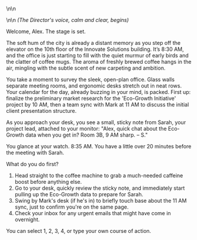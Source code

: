 \n\n

\n\n
*(The Director's voice, calm and clear, begins)*

Welcome, Alex. The stage is set.

The soft hum of the city is already a distant memory as you step off the elevator on the 10th floor of the Innovate Solutions building. It’s 8:30 AM, and the office is just starting to fill with the quiet murmur of early birds and the clatter of coffee mugs. The aroma of freshly brewed coffee hangs in the air, mingling with the subtle scent of new carpeting and ambition.

You take a moment to survey the sleek, open-plan office. Glass walls separate meeting rooms, and ergonomic desks stretch out in neat rows. Your calendar for the day, already buzzing in your mind, is packed. First up: finalize the preliminary market research for the 'Eco-Growth Initiative' project by 10 AM, then a team sync with Mark at 11 AM to discuss the initial client presentation structure.

As you approach your desk, you see a small, sticky note from Sarah, your project lead, attached to your monitor: "Alex, quick chat about the Eco-Growth data when you get in? Room 3B, 9 AM sharp. – S."

You glance at your watch. 8:35 AM. You have a little over 20 minutes before the meeting with Sarah.

What do you do first?

1.  Head straight to the coffee machine to grab a much-needed caffeine boost before anything else.
2.  Go to your desk, quickly review the sticky note, and immediately start pulling up the Eco-Growth data to prepare for Sarah.
3.  Swing by Mark's desk (if he's in) to briefly touch base about the 11 AM sync, just to confirm you're on the same page.
4.  Check your inbox for any urgent emails that might have come in overnight.

You can select 1, 2, 3, 4, or type your own course of action.
